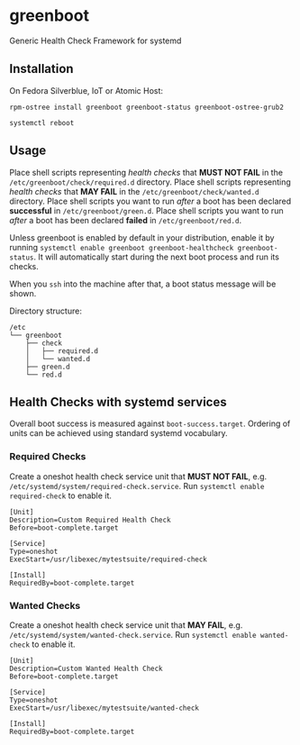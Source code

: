 # greenboot
Generic Health Check Framework for systemd

## Installation
On Fedora Silverblue, IoT or Atomic Host:
```
rpm-ostree install greenboot greenboot-status greenboot-ostree-grub2

systemctl reboot
```

## Usage
Place shell scripts representing *health checks* that **MUST NOT FAIL** in the `/etc/greenboot/check/required.d` directory. 
Place shell scripts representing *health checks* that **MAY FAIL** in the `/etc/greenboot/check/wanted.d` directory.
Place shell scripts you want to run *after* a boot has been declared **successful** in `/etc/greenboot/green.d`.
Place shell scripts you want to run *after* a boot has been declared **failed** in `/etc/greenboot/red.d`.

Unless greenboot is enabled by default in your distribution, enable it by running `systemctl enable greenboot greenboot-healthcheck greenboot-status`.
It will automatically start during the next boot process and run its checks.

When you `ssh` into the machine after that, a boot status message will be shown.

Directory structure: 
```
/etc
└── greenboot
    ├── check
    │   ├── required.d
    │   └── wanted.d
    ├── green.d
    └── red.d
```


## Health Checks with systemd services
Overall boot success is measured against `boot-success.target`.
Ordering of units can be achieved using standard systemd vocabulary.

### Required Checks
Create a oneshot health check service unit that **MUST NOT FAIL**, e.g. `/etc/systemd/system/required-check.service`. Run `systemctl enable required-check` to enable it.

```
[Unit]
Description=Custom Required Health Check
Before=boot-complete.target

[Service]
Type=oneshot
ExecStart=/usr/libexec/mytestsuite/required-check

[Install]
RequiredBy=boot-complete.target
```

### Wanted Checks
Create a oneshot health check service unit that **MAY FAIL**, e.g. `/etc/systemd/system/wanted-check.service`. Run `systemctl enable wanted-check` to enable it. 

```
[Unit]
Description=Custom Wanted Health Check
Before=boot-complete.target

[Service]
Type=oneshot
ExecStart=/usr/libexec/mytestsuite/wanted-check

[Install]
RequiredBy=boot-complete.target
```
